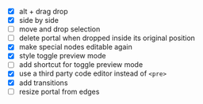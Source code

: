 - [x] alt + drag drop
- [x] side by side
- [ ] move and drop selection
- [ ] delete portal when dropped inside its original position
- [x] make special nodes editable again
- [x] style toggle preview mode
- [ ] add shortcut for toggle preview mode
- [x] use a third party code editor instead of `<pre>`
- [x] add transitions
- [ ] resize portal from edges

